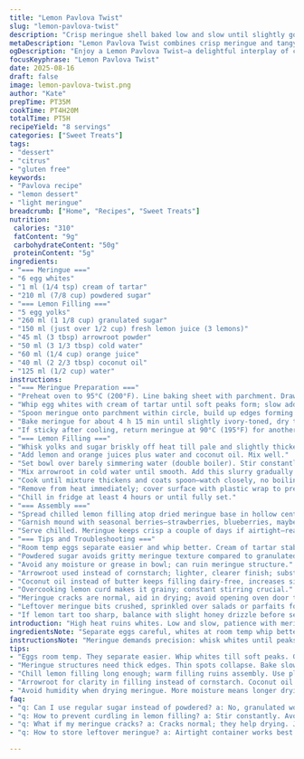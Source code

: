 ```yaml
---
title: "Lemon Pavlova Twist"
slug: "lemon-pavlova-twist"
description: "Crisp meringue shell baked low and slow until slightly golden, dehydrated to crackly perfection. Tangy lemon filling thickened with arrowroot and orange zest replaced butter for a fresh, bright note. Egg whites whipped with cream of tartar and powdered sugar, creating stable peaks. Lemon custard cooked gently over a simmer reducing risk of curdles, then chilled till thickened. Assembly with seasonal berries adds freshness and texture contrast. Classic Pavlova with thoughtful swaps to avoid nuts, gluten and lactose, but enriched with citrus and subtle spice."
metaDescription: "Lemon Pavlova Twist combines crisp meringue and tangy lemon filling for a unique dessert that highlights vibrant citrus flavors"
ogDescription: "Enjoy a Lemon Pavlova Twist—a delightful interplay of crispy meringue and citrusy goodness sure to impress your guests"
focusKeyphrase: "Lemon Pavlova Twist"
date: 2025-08-16
draft: false
image: lemon-pavlova-twist.png
author: "Kate"
prepTime: PT35M
cookTime: PT4H20M
totalTime: PT5H
recipeYield: "8 servings"
categories: ["Sweet Treats"]
tags:
- "dessert"
- "citrus"
- "gluten free"
keywords:
- "Pavlova recipe"
- "lemon dessert"
- "light meringue"
breadcrumb: ["Home", "Recipes", "Sweet Treats"]
nutrition: 
 calories: "310"
 fatContent: "9g"
 carbohydrateContent: "50g"
 proteinContent: "5g"
ingredients:
- "=== Meringue ==="
- "6 egg whites"
- "1 ml (1/4 tsp) cream of tartar"
- "210 ml (7/8 cup) powdered sugar"
- "=== Lemon Filling ==="
- "5 egg yolks"
- "260 ml (1 1/8 cup) granulated sugar"
- "150 ml (just over 1/2 cup) fresh lemon juice (3 lemons)"
- "45 ml (3 tbsp) arrowroot powder"
- "50 ml (3 1/3 tbsp) cold water"
- "60 ml (1/4 cup) orange juice"
- "40 ml (2 2/3 tbsp) coconut oil"
- "125 ml (1/2 cup) water"
instructions:
- "=== Meringue Preparation ==="
- "Preheat oven to 95°C (200°F). Line baking sheet with parchment. Draw 24 cm (9.5 in) diameter circle."
- "Whip egg whites with cream of tartar until soft peaks form; slow addition of sugar powdered gradually, beating until gloss appears and stiff peaks hold firm—avoid graininess."
- "Spoon meringue onto parchment within circle, build up edges forming shallow bowl. Make base at least 2.5 cm thick. Tap sheet on counter to release bubbles."
- "Bake meringue for about 4 h 15 min until slightly ivory-toned, dry to touch. Oven off, leave inside overnight to dry thoroughly."
- "If sticky after cooling, return meringue at 90°C (195°F) for another 45 min without opening door."
- "=== Lemon Filling ==="
- "Whisk yolks and sugar briskly off heat till pale and slightly thickened."
- "Add lemon and orange juices plus water and coconut oil. Mix well."
- "Set bowl over barely simmering water (double boiler). Stir constantly, slow folds, scraping sides."
- "Mix arrowroot in cold water until smooth. Add this slurry gradually while continuing to stir."
- "Cook until mixture thickens and coats spoon—watch closely, no boiling, or risk scrambled eggs."
- "Remove from heat immediately; cover surface with plastic wrap to prevent skin forming."
- "Chill in fridge at least 4 hours or until fully set."
- "=== Assembly ==="
- "Spread chilled lemon filling atop dried meringue base in hollow center."
- "Garnish mound with seasonal berries—strawberries, blueberries, maybe mint sprigs if on hand."
- "Serve chilled. Meringue keeps crisp a couple of days if airtight—reapply filling freshly."
- "=== Tips and Troubleshooting ==="
- "Room temp eggs separate easier and whip better. Cream of tartar stabilizes whites."
- "Powdered sugar avoids gritty meringue texture compared to granulated."
- "Avoid any moisture or grease in bowl; can ruin meringue structure."
- "Arrowroot used instead of cornstarch; lighter, clearer finish; substitute with cornstarch if needed."
- "Coconut oil instead of butter keeps filling dairy-free, increases silkiness and tropical aroma."
- "Overcooking lemon curd makes it grainy; constant stirring crucial."
- "Meringue cracks are normal, aid in drying; avoid opening oven door too often during bake."
- "Leftover meringue bits crushed, sprinkled over salads or parfaits for crunch."
- "If lemon tart too sharp, balance with slight honey drizzle before serving."
introduction: "High heat ruins whites. Low and slow, patience with meringue. Wait for that pale golden hue—sign meringue is drying, not burnt. Hollow center holds citrus punch shifting from butter to coconut oil changes mouthfeel plus adds subtle aroma. Arrowroot powder keeps filling translucent, cut sugar by 20%, lifting brightness. Expect cracking during drying, meringue fragile but crispy with melt-in-the-mouth texture. Cleaning bowls meticulously, egg whites beat to stiff peaks with cream of tartar; key for stable structure. Chill lemon curd till thick; hot curd ruins assembly. Seasonal berries brighten visually and texturally, balancing tartness. Not tricky if timing and texture clues observed. Real kitchens differ, so rely on sight and touch over timings."
ingredientsNote: "Separate eggs careful, whites at room temp whip better, free from yolk trace. Cream of tartar—minor acid stabilizer—helps whites hold over hours. Powdered sugar essential here, dissolves fully eliminating grit. Substituted butter with coconut oil; lactose intolerant cooks welcome; brings slight tropical back note, melts at room temp keeping curd creamy yet firm. Arrowroot swaps conventional cornstarch for clearer finish without sugary cloudiness. Extra citrus in form of orange juice rounds lemon sharpness naturally. Water keeps curd fluid while cooking—never add directly to yolks or risk scrambling. Fresh seasonal berries finish with color and mild sweetness. Meringue, by nature fragile, keeps best airtight; dry climate wins. If humidity high, extend drying times or consider immediate serving after shortest baking."
instructionsNote: "Meringue demands precision: whisk whites until peaks form; slow sugar fold in to avoid collapse. Form shape with thick edges for structural support; thin spots collapse easily. Bake low temp, monitor color; pale golden, not brown, signals dryness. Leave in oven post bake ensures moisture evaporates—essential for crispness. Lemon cinnamony filling cooked in bain-marie gently thickens—constant stirring mandatory. Avoid rapid boil; hot curd curdles fast, ruining smooth texture. Plastic wrap pressed to curd prevents crust. Cold lemon curd sets as it cools; patience for chilling avoids runny topping. Assemble with clean dry hands or offset spatula brushing center, keep meringue edges clear; garnish fresh berries just before serving for contrast. Waiting is key: rushed assembly means soggy crust, missed caramelized aroma. Balance flavor: adjust sugar or citrus to personal preference."
tips:
- "Eggs room temp. They separate easier. Whip whites till soft peaks. Gradually add powdered sugar. Avoid grainy texture; slow and steady."
- "Meringue structures need thick edges. Thin spots collapse. Bake slow, watch color. Pale golden signals it's drying, not burnt."
- "Chill lemon filling long enough; warm filling ruins assembly. Use plastic wrap pressed to curd. Prevent skin forming on top."
- "Arrowroot for clarity in filling instead of cornstarch. Coconut oil makes filling dairy-free. Fresh berries brighten visual appeal, add texture."
- "Avoid humidity when drying meringue. More moisture means longer drying time. If sticky, return to low temp without opening door."
faq:
- "q: Can I use regular sugar instead of powdered? a: No, granulated won't dissolve as well. It will make meringue gritty. Stick with powdered."
- "q: How to prevent curdling in lemon filling? a: Stir constantly. Avoid boiling. Watch closely. Hot curd means scrambled eggs. Just be patient."
- "q: What if my meringue cracks? a: Cracks normal; they help drying. Just don’t open oven frequently. All meringue fragile; slight cracks are fine."
- "q: How to store leftover meringue? a: Airtight container works best. Keeps crisp; dry climate essential. In humidity, use faster; avoid long storage."

---
```

